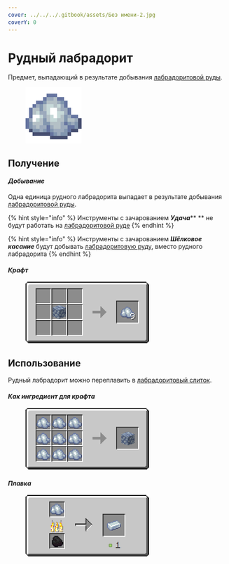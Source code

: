 ```yaml
---
cover: ../../../.gitbook/assets/Без имени-2.jpg
coverY: 0
---
```


# Рудный лабрадорит

Предмет, выпадающий в результате добывания [лабрадоритовой руды](../../rudy/labradoritovaya-ruda.md).

<figure><img src="../../../.gitbook/assets/raw_silver_ore (1).png" alt=""><figcaption></figcaption></figure>

## Получение

#### _Добывание_

Одна единица рудного лабрадорита выпадает в результате добывания [лабрадоритовой руды](../../rudy/labradoritovaya-ruda.md).

{% hint style="info" %}
Инструменты с зачарованием _**Удача**_** ** не будут работать на [лабрадоритовой руде](../../rudy/labradoritovaya-ruda.md)
{% endhint %}

{% hint style="info" %}
Инструменты с зачарованием _**Шёлковое касание**_ будут добывать [лабрадоритовую руду](../../rudy/labradoritovaya-ruda.md), вместо рудного лабрадорита
{% endhint %}

#### _Крафт_



<figure><img src="../../../.gitbook/assets/raw_silver_ore_result-multi.png" alt=""><figcaption></figcaption></figure>

## Использование

Рудный лабрадорит можно переплавить в [лабрадоритовый слиток](labradoritovyi-slitok.md).

#### _Как ингредиент для крафта_

<figure><img src="../../../.gitbook/assets/raw_silver_ore_block_result-x1.png" alt=""><figcaption></figcaption></figure>

#### _Плавка_

<figure><img src="../../../.gitbook/assets/raw_silver_ore_ing.png" alt=""><figcaption></figcaption></figure>
